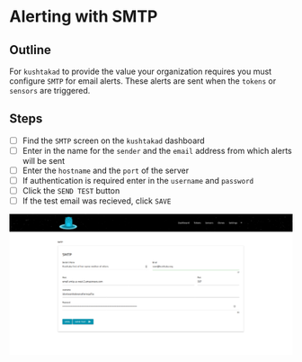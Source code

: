 # Alerting with SMTP

## Outline

For `kushtakad` to provide the value your organization requires you must configure `SMTP` for email alerts. These alerts are sent when the `tokens` or `sensors` are triggered. 

## Steps

* [ ] Find the `SMTP` screen on the `kushtakad` dashboard
* [ ] Enter in the name for the `sender` and the `email` address from which alerts will be sent
* [ ] Enter the `hostname` and the `port` of the server
* [ ] If authentication is required enter in the `username` and `password`
* [ ] Click the `SEND TEST` button
* [ ] If the test email was recieved, click `SAVE` 

![](../.gitbook/assets/smtp.png)

